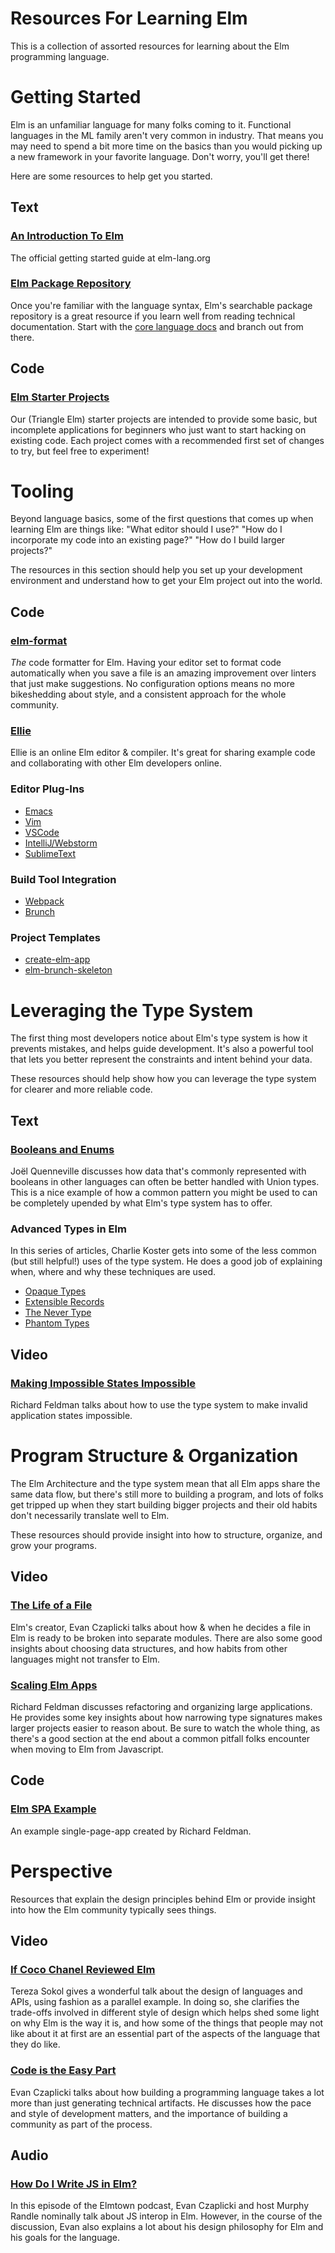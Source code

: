 # Resources For Learning Elm

This is a collection of assorted resources for learning about the Elm programming language.



# Getting Started

Elm is an unfamiliar language for many folks coming to it. Functional
languages in the ML family aren't very common in industry. That means
you may need to spend a bit more time on the basics than you would
picking up a new framework in your favorite language. Don't worry,
you'll get there! 

Here are some resources to help get you started.


## Text

### [An Introduction To Elm](https://guide.elm-lang.org/)

The official getting started guide at elm-lang.org

### [Elm Package Repository](http://package.elm-lang.org/)

Once you're familiar with the language syntax, Elm's 
searchable package repository is a great resource if you learn well
from reading technical documentation. Start with the 
[core language docs](http://package.elm-lang.org/packages/elm-lang/core/latest)
and branch out from there.


## Code

### [Elm Starter Projects](https://github.com/Triangle-Elm/elm-starter-projects)

Our (Triangle Elm) starter projects are intended to provide some basic, but
incomplete applications for beginners who just want to start hacking on existing
code. Each project comes with a recommended first set of changes to try, but
feel free to experiment!



# Tooling

Beyond language basics, some of the first questions that comes up when learning Elm
are things like: "What editor should I use?"  "How do I incorporate my code into an existing page?"
"How do I build larger projects?"

The resources in this section should help you set up your development environment
and understand how to get your Elm project out into the world.


## Code

### [elm-format](https://github.com/avh4/elm-format)

*The* code formatter for Elm. Having your editor set to format code automatically
when you save a file is an amazing improvement over linters that just make suggestions.
No configuration options means no more bikeshedding about style, and a consistent
approach for the whole community.

### [Ellie](https://ellie-app.com) 

Ellie is an online Elm editor & compiler. It's great for sharing example code and
collaborating with other Elm developers online.

### Editor Plug-Ins

  * [Emacs](https://github.com/jcollard/elm-mode)
  * [Vim](https://github.com/ElmCast/elm-vim)
  * [VSCode](https://marketplace.visualstudio.com/items?itemName=sbrink.elm)
  * [IntelliJ/Webstorm](https://plugins.jetbrains.com/plugin/8192-elm-language-plugin)
  * [SublimeText](https://packagecontrol.io/packages/Elm%20Language%20Support)

### Build Tool Integration

  * [Webpack](https://github.com/elm-community/elm-webpack-loader)
  * [Brunch](https://github.com/MattCheely/elm-fancy-brunch)

### Project Templates

  * [create-elm-app](https://github.com/halfzebra/create-elm-app)
  * [elm-brunch-skeleton](https://github.com/MattCheely/elm-brunch-skeleton)



# Leveraging the Type System

The first thing most developers notice about Elm's type system
is how it prevents mistakes, and helps guide development. It's
also a powerful tool that lets you better represent the constraints
and intent behind your data.

These resources should help show how you can leverage the type system
for clearer and more reliable code.


## Text

### [Booleans and Enums](https://robots.thoughtbot.com/booleans-and-enums)

Joël Quenneville discusses how data that's commonly represented with booleans
in other languages can often be better handled with Union types. This is a
nice example of how a common pattern you might be used to can be
completely upended by what Elm's type system has to offer.

### Advanced Types in Elm

In this series of articles, Charlie Koster gets into some of the less common (but still helpful!) 
uses of the type system. He does a good job of explaining when, where and why these techniques are used.

  * [Opaque Types](https://medium.com/@ckoster22/advanced-types-in-elm-opaque-types-ec5ec3b84ed2)
  * [Extensible Records](https://medium.com/@ckoster22/advanced-types-in-elm-extensible-records-67e9d804030d)
  * [The Never Type](https://medium.com/@ckoster22/advanced-types-in-elm-the-never-type-ca9b3297bbd4)
  * [Phantom Types](https://medium.com/@ckoster22/advanced-types-in-elm-phantom-types-808044c5946d)


## Video

### [Making Impossible States Impossible](https://www.youtu.be/IcgmSRJHu_8)

Richard Feldman talks about how to use the type system to make invalid application
states impossible.



# Program Structure & Organization

The Elm Architecture and the type system mean that all
Elm apps share the same data flow, but there's still more
to building a program, and lots of folks get tripped up when
they start building bigger projects and their old habits 
don't necessarily translate well to Elm.

These resources should provide insight into how to structure, organize, and
grow your programs. 


## Video

### [The Life of a File](https://youtu.be/XpDsk374LDE)

Elm's creator, Evan Czaplicki talks about how & when he decides 
a file in Elm is ready to be broken into separate modules. There 
are also some good insights about choosing data structures, and 
how habits from other languages might not transfer to Elm.

### [Scaling Elm Apps](https://youtu.be/DoA4Txr4GUs)

Richard Feldman discusses refactoring and organizing large applications.
He provides some key insights about how narrowing type signatures makes
larger projects easier to reason about. Be sure to watch the whole thing,
as there's a good section at the end about a common pitfall folks
encounter when moving to Elm from Javascript.


## Code

### [Elm SPA Example](https://github.com/rtfeldman/elm-spa-example)

An example single-page-app created by Richard Feldman.



# Perspective

Resources that explain the design principles behind Elm or provide
insight into how the Elm community typically sees things.


## Video

### [If Coco Chanel Reviewed Elm](https://youtu.be/Wiw3YcwGwrU)

Tereza Sokol gives a wonderful talk about the design of languages and
APIs, using fashion as a parallel example. In doing so, she clarifies
the trade-offs involved in different style of design which helps shed
some light on why Elm is the way it is, and how some of the things that
people may not like about it at first are an essential part of the
aspects of the language that they do like. 


### [Code is the Easy Part](https://youtu.be/DSjbTC-hvqQ)

Evan Czaplicki talks about how building a programming language takes
a lot more than just generating technical artifacts. He discusses how
the pace and style of development matters, and the importance of building
a community as part of the process.


## Audio

### [How Do I Write JS in Elm?](https://elmtown.audio/99e18f41)

In this episode of the Elmtown podcast, Evan Czaplicki and host
Murphy Randle nominally talk about JS interop in Elm. However, in 
the course of the discussion, Evan also explains a lot about his
design philosophy for Elm and his goals for the language.


